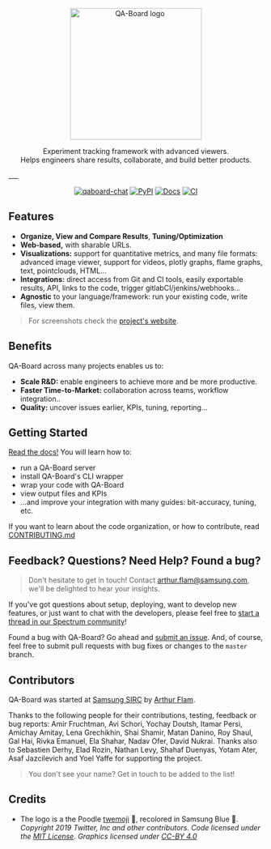 <p align="center">
  <img src="https://user-images.githubusercontent.com/2649055/86829138-bb6aef00-c09c-11ea-8b59-78b7fc44ebcf.png" alt="QA-Board logo" width="260">

  <div align="center">Experiment tracking framework with advanced viewers.</div>
  
  <div align="center">Helps engineers share results, collaborate, and build better products.</div>
</p>
___

<p align="center">
  <a href="https://spectrum.chat/qaboard"><img src="https://img.shields.io/badge/chat-spectrum-brightgreen" alt="qaboard-chat"/></a>
  <a href="https://pypi.org/project/qaboard/"><img src="https://img.shields.io/pypi/v/qaboard" alt="PyPI"/></a>
  <a href="https://samsung.github.io/qaboard"><img src="https://img.shields.io/badge/docs-master-steelblue.svg?style=flat-square" alt="Docs"/></a>
  <a href="https://github.com/samsung/qaboard/actions?query=workflow%3ACI"><img src="https://github.com/samsung/qaboard/workflows/CI/badge.svg" alt="CI"/></a>
</p>

## Features
- **Organize, View and Compare Results**, **Tuning/Optimization**
- **Web-based,** with sharable URLs.
- **Visualizations:** support for quantitative metrics, and many file formats: advanced image viewer, support for videos, plotly graphs, flame graphs, text, pointclouds, HTML...
- **Integrations:** direct access from Git and CI tools, easily exportable results, API, links to the code, trigger gitlabCI/jenkins/webhooks...
- **Agnostic** to your language/framework: run your existing code, write files, view them.

> For screenshots check the [project's website](https://samsung.github.io/qaboard).

## Benefits
QA-Board across many projects enables us to:
- **Scale R&D:** enable engineers to achieve more and be more productive.
- **Faster Time-to-Market:** collaboration across teams, workflow integration..
- **Quality:** uncover issues earlier, KPIs, tuning, reporting...

## Getting Started
[Read the docs!](https://samsung.github.io/qaboard/docs/installation) You will learn how to:
- run a QA-Board server
- install QA-Board's CLI wrapper
- wrap your code with QA-Board
- view output files and KPIs
- ...and improve your integration with many guides: bit-accuracy, tuning, etc.

If you want to learn about the code organization, or how to contribute, read [CONTRIBUTING.md](CONTRIBUTING.md)


## Feedback? Questions? Need Help? Found a bug?
> Don't hesitate to get in touch! Contact arthur.flam@samsung.com, we'll be delighted to hear your insights.

If you've got questions about setup, deploying, want to develop new features, or just want to chat with the developers, please feel free to [start a thread in our Spectrum community](https://spectrum.chat/qaboard)!

Found a bug with QA-Board? Go ahead and [submit an issue](https://github.com/Samsung/qaboard/issues). And, of course, feel free to submit pull requests with bug fixes or changes to the `master` branch.

## Contributors
QA-Board was started at [Samsung SIRC](https://www.linkedin.com/company/samsung-israel-r-d-center-sirc/) by [Arthur Flam](https://shapescience.xyz).

Thanks to the following people for their contributions, testing, feedback or bug reports: Amir Fruchtman, Avi Schori, Yochay Doutsh, Itamar Persi, Amichay Amitay, Lena Grechikhin, Shai Shamir, Matan Danino, Roy Shaul, Gal Hai, Rivka Emanuel, Ela Shahar, Nadav Ofer, David Nukrai. Thanks also to Sebastien Derhy, Elad Rozin, Nathan Levy, Shahaf Duenyas, Yotam Ater, Asaf Jazcilevich and Yoel Yaffe for supporting the project.

> You don't see your name? Get in touch to be added to the list!

## Credits
- The logo is a the Poodle [twemoji](https://twemoji.twitter.com/) 🐩, recolored in Samsung Blue 🔵. *Copyright 2019 Twitter, Inc and other contributors. Code licensed under the [MIT License](http://opensource.org/licenses/MIT). Graphics licensed under [CC-BY 4.0](https://creativecommons.org/licenses/by/4.0/)*
